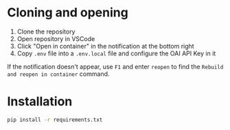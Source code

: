 # Cloning and opening

1. Clone the repository
2. Open repository in VSCode
3. Click "Open in container" in the notification at the bottom right
4. Copy `.env` file into a `.env.local` file and configure the OAI API Key in it

If the notification doesn't appear, use `F1` and enter `reopen` to find the
`Rebuild and reopen in container` command.

# Installation

```bash
pip install -r requirements.txt
```
